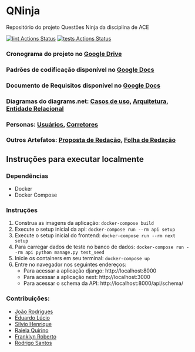 # QNinja

Repositório do projeto Questões Ninja da disciplina de ACE

[![lint Actions Status](https://github.com/JoaoG250/QNinja/workflows/lint/badge.svg)](https://github.com/JoaoG250/QNinja/actions)
[![tests Actions Status](https://github.com/JoaoG250/QNinja/workflows/tests/badge.svg)](https://github.com/JoaoG250/QNinja/actions)

### Cronograma do projeto no [Google Drive](https://drive.google.com/file/d/1z-n1bAOSL336MXD6hfc8JrPt8G1w0R12/view?usp=sharing)

### Padrões de codificação disponível no [Google Docs](https://docs.google.com/document/d/1Kgnp4kPGARULwjh5nZ_GrF9W1XJGsTinQJIpby38bcM/edit?usp=sharing)

### Documento de Requisitos disponível no [Google Docs](https://docs.google.com/document/d/1uhZ2ERMhCmfkMnRtPefBVvax73NMKlt90NKCI62kXSc/edit?usp=sharing)

### Diagramas do diagrams.net: [Casos de uso](https://drive.google.com/file/d/1txH0boAO5HV9gwl7TqHxOusv6qaU6w1I/view?usp=sharing), [Arquitetura](https://drive.google.com/file/d/1yzx9bYKrI4Wpoce2geb-lVZIYZlf0Zhu/view?usp=sharing), [Entidade Relacional](https://drive.google.com/file/d/19t1LrkhPxq-DqeLzGe7TshMS5fDVC1Mn/view?usp=sharing)

### Personas: [Usuários](https://drive.google.com/file/d/1HJ4ZTwZ3GxVBybxXACTXXrrfRjXBj9U7/view?usp=sharing), [Corretores](https://drive.google.com/file/d/1WNzJaGn7X0LJp0HvTXzesusdHhxXnb-O/view?usp=sharing)

### Outros Artefatos: [Proposta de Redação](https://drive.google.com/file/d/1tf72Gh6-W_7BcFJYwFvYLBBG1B8oXotW/view?usp=sharing), [Folha de Redação](https://drive.google.com/file/d/1qTcG7SKEdbVuDpBr94Rvg5RFhyPX_TZf/view?usp=sharing)

## Instruções para executar localmente

### Dependências

- Docker
- Docker Compose

### Instruções

1. Construa as imagens da aplicação: `docker-compose build`
1. Execute o setup inicial da api: `docker-compose run --rm api setup`
1. Execute o setup inicial do frontend: `docker-compose run --rm next setup`
1. Para carregar dados de teste no banco de dados: `docker-compose run --rm api python manage.py test_seed`
1. Inicie os containers em seu terminal: `docker-compose up`
1. Entre no navegador nos seguintes endereços:
   - Para acessar a aplicação django: http://localhost:8000
   - Para acessar a aplicação next: http://localhost:3000
   - Para acessar o schema da API: http://localhost:8000/api/schema/

### Contribuições:
- [João Rodrigues](https://github.com/JoaoG250)
- [Eduardo Lúcio](https://github.com/lucioeduardo)
- [Silvio Henrique](https://github.com/svhenrique)
- [Raiela Quirino](https://github.com/raiela)
- [Franklyn Roberto](https://github.com/hadesfranklyn)
- [Rodrigo Santos](https://github.com/rodrigoosantos99)

